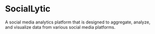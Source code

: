 # SocialLytic
A social media analytics platform that is designed to aggregate, analyze, and visualize data from various social media platforms.
